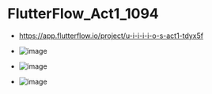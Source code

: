 # FlutterFlow_Act1_1094

- https://app.flutterflow.io/project/u-i-i-i-i-o-s-act1-tdyx5f
- ![image](https://github.com/user-attachments/assets/a31051ae-4afa-410f-ac11-7351a7e36eb4)

- ![image](https://github.com/user-attachments/assets/8866be2a-4d69-44a2-86ef-58dbdb8683d3)

- ![image](https://github.com/user-attachments/assets/1e6f567e-4cff-40eb-ad66-35bc27239c65)
